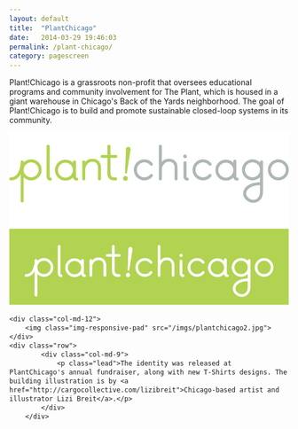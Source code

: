 ```yaml
---
layout: default
title:  "PlantChicago"
date:   2014-03-29 19:46:03
permalink: /plant-chicago/
category: pagescreen
---
```

<div class="page-content inset">
<div class="row">
	<div class="row">
            <div class="col-md-9">
                <p class="lead">Plant!Chicago is a grassroots non-profit that oversees educational programs and community involvement for The Plant, which is housed in a giant warehouse in Chicago's Back of the Yards neighborhood. The goal of Plant!Chicago is to build and promote sustainable closed-loop systems in its community.</p>
            </div>
        </div>
    <div class="col-md-12">
		<img class="img-responsive-pad" src="/imgs/plantchicago1.jpg">
	</div>
	<div class="col-md-12">
		<img class="img-responsive-pad" src="/imgs/plantchicago3.jpg">
	</div>
	
	<div class="col-md-12">
		<img class="img-responsive-pad" src="/imgs/plantchicago2.jpg">
	</div>
	<div class="row">
            <div class="col-md-9">
                <p class="lead">The identity was released at PlantChicago's annual fundraiser, along with new T-Shirts designs. The building illustration is by <a href="http://cargocollective.com/lizibreit">Chicago-based artist and illustrator Lizi Breit</a>.</p>
            </div>
        </div>

</div>
</div>

